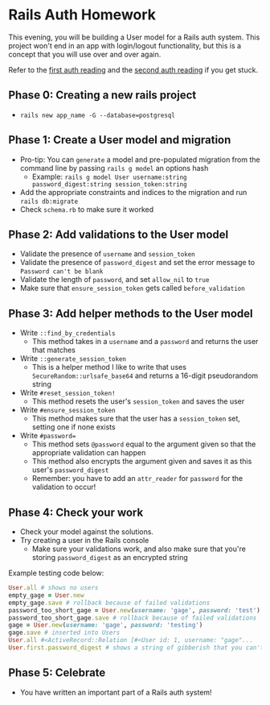 # Rails Auth Homework

This evening, you will be building a User model for a Rails auth system.
This project won't end in an app with login/logout functionality, but this is a concept that you will use over and over again.

Refer to the [first auth reading][auth-1-reading] and the [second auth reading][auth-2-reading] if you get stuck.

[auth-1-reading]: https://github.com/appacademy/curriculum/blob/master/rails/readings/auth-part-i.md
[auth-2-reading]: https://github.com/appacademy/curriculum/blob/master/rails/readings/auth-part-ii.md

## Phase 0: Creating a new rails project

* `rails new app_name -G --database=postgresql`

## Phase 1: Create a User model and migration

* Pro-tip: You can `generate` a model and pre-populated migration from the command line by passing `rails g model` an options hash
  * Example: `rails g model User username:string password_digest:string session_token:string`
* Add the appropriate constraints and indices to the migration and run `rails db:migrate`
* Check `schema.rb` to make sure it worked

## Phase 2: Add validations to the User model

* Validate the presence of `username` and `session_token`
* Validate the presence of `password_digest` and set the error message to `Password can't be blank`
* Validate the length of `password`, and set `allow_nil` to `true`
* Make sure that `ensure_session_token` gets called `before_validation`

## Phase 3: Add helper methods to the User model

* Write `::find_by_credentials`
  * This method takes in a `username` and a `password` and returns the user that matches
* Write `::generate_session_token`
  * This is a helper method I like to write that uses `SecureRandom::urlsafe_base64` and returns a 16-digit pseudorandom string
* Write `#reset_session_token!`
  * This method resets the user's `session_token` and saves the user
* Write `#ensure_session_token`
  * This method makes sure that the user has a `session_token` set, setting one if none exists
* Write `#password=`
  * This method sets `@password` equal to the argument given so that the appropriate validation can happen
  * This method also encrypts the argument given and saves it as this user's `password_digest`
  * Remember: you have to add an `attr_reader` for `password` for the validation to occur!

## Phase 4: Check your work

* Check your model against the solutions.
* Try creating a user in the Rails console
  * Make sure your validations work, and also make sure that you're storing `password_digest` as an encrypted string

Example testing code below:

```ruby
User.all # shows no users
empty_gage = User.new
empty_gage.save # rollback because of failed validations
password_too_short_gage = User.new(username: 'gage', password: 'test')
password_too_short_gage.save # rollback because of failed validations
gage = User.new(username: 'gage', password: 'testing')
gage.save # inserted into Users
User.all #<ActiveRecord::Relation [#<User id: 1, username: "gage"...
User.first.password_digest # shows a string of gibberish that you can't hack
```

## Phase 5: Celebrate

* You have written an important part of a Rails auth system!

[hw-solutions]: https://github.com/appacademy/curriculum/blob/master/rails/homeworks/rails-auth/solution
